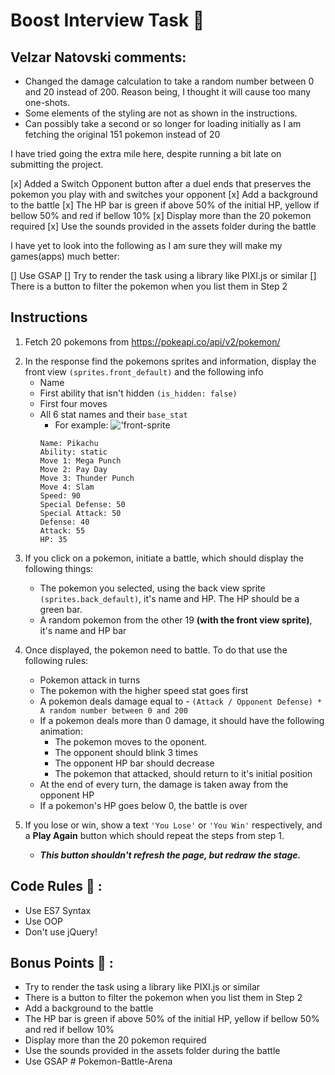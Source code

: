 # Boost Interview Task :rocket:

## Velzar Natovski comments:

- Changed the damage calculation to take a random number between 0 and 20 instead of 200. Reason being, I thought it will cause too many one-shots.
- Some elements of the styling are not as shown in the instructions.
- Can possibly take a second or so longer for loading initially as I am fetching the original 151 pokemon instead of 20

I have tried going the extra mile here, despite running a bit late on submitting the project.

[x] Added a Switch Opponent button after a duel ends that preserves the pokemon you play with and switches your opponent
[x] Add a background to the battle
[x] The HP bar is green if above 50% of the initial HP, yellow if bellow 50% and red if bellow 10%
[x] Display more than the 20 pokemon required
[x] Use the sounds provided in the assets folder during the battle

I have yet to look into the following as I am sure they will make my games(apps) much better:

[] Use GSAP
[] Try to render the task using a library like PIXI.js or similar
[] There is a button to filter the pokemon when you list them in Step 2

## Instructions

1. Fetch 20 pokemons from https://pokeapi.co/api/v2/pokemon/

2) In the response find the pokemons sprites and information, display the front view `(sprites.front_default)` and the following info
   - Name
   - First ability that isn't hidden `(is_hidden: false)`
   - First four moves
   - All 6 stat names and their `base_stat`
     - For example:
       !['front-sprite](https://raw.githubusercontent.com/PokeAPI/sprites/master/sprites/pokemon/25.png)
     ```
     Name: Pikachu
     Ability: static
     Move 1: Mega Punch
     Move 2: Pay Day
     Move 3: Thunder Punch
     Move 4: Slam
     Speed: 90
     Special Defense: 50
     Special Attack: 50
     Defense: 40
     Attack: 55
     HP: 35
     ```

3. If you click on a pokemon, initiate a battle, which should display the following things:

   - The pokemon you selected, using the back view sprite `(sprites.back_default)`, it's name and HP. The HP should be a green bar.
   - A random pokemon from the other 19 **(with the front view sprite)**, it's name and HP bar

4. Once displayed, the pokemon need to battle. To do that use the following rules:

   - Pokemon attack in turns
   - The pokemon with the higher speed stat goes first
   - A pokemon deals damage equal to - `(Attack / Opponent Defense) * A random number between 0 and 200`
   - If a pokemon deals more than 0 damage, it should have the following animation:
     - The pokemon moves to the oponent.
     - The opponent should blink 3 times
     - The opponent HP bar should decrease
     - The pokemon that attacked, should return to it's initial position
   - At the end of every turn, the damage is taken away from the opponent HP
   - If a pokemon's HP goes below 0, the battle is over

5. If you lose or win, show a text `'You Lose'` or `'You Win'` respectively, and a **Play Again** button which should repeat the steps from step 1.
   - **_This button shouldn't refresh the page, but redraw the stage._**

## Code Rules :straight_ruler: :

- Use ES7 Syntax
- Use OOP
- Don't use jQuery!

## Bonus Points :rocket: :

- Try to render the task using a library like PIXI.js or similar
- There is a button to filter the pokemon when you list them in Step 2
- Add a background to the battle
- The HP bar is green if above 50% of the initial HP, yellow if bellow 50% and red if bellow 10%
- Display more than the 20 pokemon required
- Use the sounds provided in the assets folder during the battle
- Use GSAP
#   P o k e m o n - B a t t l e - A r e n a  
 